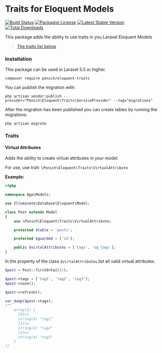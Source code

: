 # Traits for Eloquent Models

[![Build Status](https://travis-ci.org/ponich/eloquent-traits.svg?branch=master)](https://travis-ci.org/ponich/eloquent-traits)
[![Packagist License](https://poser.pugx.org/ponich/eloquent-traits/license.png)](http://choosealicense.com/licenses/mit/)
[![Latest Stable Version](https://poser.pugx.org/ponich/eloquent-traits/version.png)](https://packagist.org/packages/ponich/eloquent-traits)
[![Total Downloads](https://poser.pugx.org/ponich/eloquent-traits/d/total.png)](https://packagist.org/packages/ponich/eloquent-traits)

This package adds the ability to use traits in you Laravel Eloquent Models

> [The traits list below](#traits)

### Installation

This package can be used in Laravel 5.5 or higher.

``
composer require ponich/eloquent-traits
``

You can publish the migration with:


```
php artisan vendor:publish --provider="Ponich\Eloquent\Traits\ServiceProvider" --tag="migrations"
```

After the migration has been published you can create tables by running the migrations:


``php artisan migrate``

### Traits

#### Virtual Attributes

Adds the ability to create virtual attributes in your model.

For use, use trait: ``\Ponich\Eloquent\Traits\VirtualAttribute``

**Example:**

```php
<?php

namespace App\Models;

use Illuminate\Database\Eloquent\Model;

class Post extends Model
{
    use \Ponich\Eloquent\Traits\VirtualAttribute;

    protected $table = 'posts';

    protected $guarded = ['id'];

    public $virtalAttributes = ['tags', 'og_tags'];
}
```

In the property of the class
 ``$virtalAttributes`` list all valid virtual attributes.

```php
$post = Post::firstOrFail(1);

$post->tags = ['tag1', 'tag2', 'tag3'];
$post->save();

$post->refresh();

var_dump($post->tags); 
/**
    array(3) {
      [0]=>
      string(4) "tag1"
      [1]=>
      string(4) "tag2"
      [2]=>
      string(4) "tag3"
    }
*/
```

